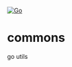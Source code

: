 [![Go](https://github.com/blademainer/commons/workflows/Go/badge.svg)](https://github.com/blademainer/commons/actions)
# commons
go utils
